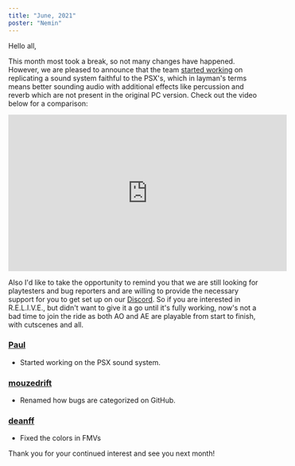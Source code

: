 ```yaml
---
title: "June, 2021"
poster: "Nemin"
---
```


Hello all,

This month most took a break, so not many changes have happened. However, we are pleased to announce
that the team [started working](https://github.com/AliveTeam/sound_rev) on replicating a sound
system faithful to the PSX's, which in layman's terms means better sounding audio with additional
effects like percussion and reverb which are not present in the original PC version. Check out the
video below for a comparison:

<center>
<iframe width="560" height="315" src="https://www.youtube-nocookie.com/embed/lul20tKHK54" title="YouTube video player" frameborder="0" allow="accelerometer; autoplay; clipboard-write; encrypted-media; gyroscope; picture-in-picture" allowfullscreen></iframe>
</center>

Also I'd like to take the opportunity to remind you that we are still looking for playtesters and
bug reporters and are willing to provide the necessary support for you to get set up on our
[Discord](https://discord.gg/tTvhQ8w). So if you are interested in R.E.L.I.V.E., but didn't want to
give it a go until it's fully working, now's not a bad time to join the ride as both AO and AE are
playable from start to finish, with cutscenes and all.

### [Paul]

- Started working on the PSX sound system.

### [mouzedrift]

- Renamed how bugs are categorized on GitHub.

### [deanff]

- Fixed the colors in FMVs

Thank you for your continued interest and see you next month!

[paul]: https://github.com/AliveTeam/alive_reversing/pulls?page=1&q=is%3Apr+is%3Aclosed+created%3A2021-06-01..2021-07-01+author%3Apaulsapps
[d3nwah]: https://github.com/AliveTeam/alive_reversing/pulls?q=is%3Apr+is%3Aclosed+created%3A2021-06-01..2021-07-01+author%3AD3nwah
[mouzedrift]: https://github.com/AliveTeam/alive_reversing/pulls?q=is%3Apr+is%3Aclosed+created%3A2021-06-01..2021-07-01+author%3Amouzedrift
[liji32]: https://github.com/AliveTeam/alive_reversing/pulls?q=is%3Apr+is%3Aclosed+created%3A2021-06-01..2021-07-01+author%3ALIJI32
[pryon]: https://github.com/AliveTeam/alive_reversing/pulls?q=is%3Apr+is%3Aclosed+created%3A2021-06-01..2021-07-01+author%3APryon
[theonlydarkshadow]: https://github.com/AliveTeam/alive_reversing/pulls?q=is%3Apr+is%3Aclosed+created%3A2021-06-01..2021-07-01+author%3ATHEONLYDarkShadow
[ultrastars3000]: https://github.com/AliveTeam/alive_reversing/pulls?q=is%3Apr+is%3Aclosed+created%3A2021-06-01..2021-07-01+author%3AUltraStars3000
[nemin]: https://github.com/AliveTeam/alive_reversing/pulls?q=is%3Apr+is%3Aclosed+created%3A2021-06-01..2021-07-01+author%3ANemin32
[vee]: https://github.com/AliveTeam/alive_reversing/pulls?q=is%3Apr+is%3Aclosed+created%3A2021-06-01..2021-07-01+author%3ASuperV1234
[deanff]: https://github.com/AliveTeam/alive_reversing/pulls?q=is%3Apr+is%3Aclosed+created%3A2021-06-01..2021-07-01+author%3Adeanff
[mlg]: https://github.com/AliveTeam/alive_reversing/pulls?q=is%3Apr+is%3Aclosed+created%3A2021-06-01..2021-07-01+author%3Amlgthatsme
